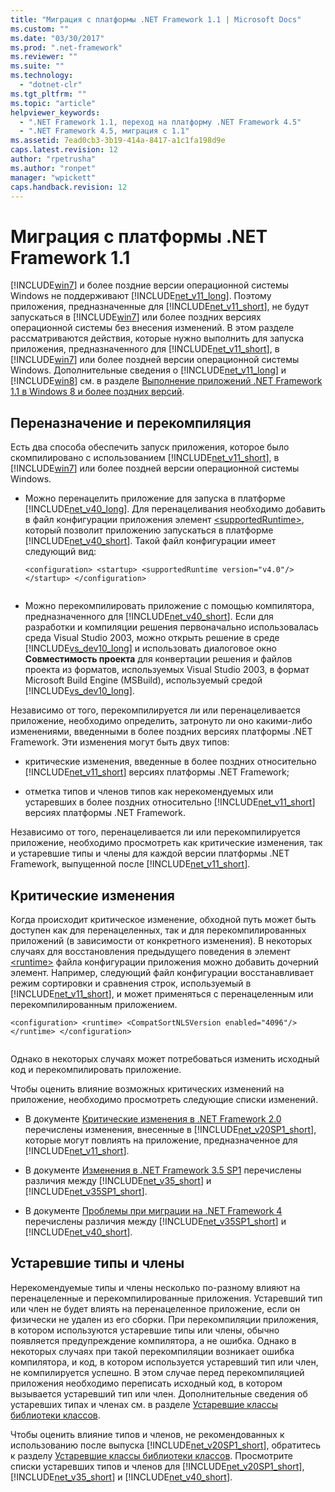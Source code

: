```yaml
---
title: "Миграция с платформы .NET Framework 1.1 | Microsoft Docs"
ms.custom: ""
ms.date: "03/30/2017"
ms.prod: ".net-framework"
ms.reviewer: ""
ms.suite: ""
ms.technology: 
  - "dotnet-clr"
ms.tgt_pltfrm: ""
ms.topic: "article"
helpviewer_keywords: 
  - ".NET Framework 1.1, переход на платформу .NET Framework 4.5"
  - ".NET Framework 4.5, миграция с 1.1"
ms.assetid: 7ead0cb3-3b19-414a-8417-a1c1fa198d9e
caps.latest.revision: 12
author: "rpetrusha"
ms.author: "ronpet"
manager: "wpickett"
caps.handback.revision: 12
---
```

# Миграция с платформы .NET Framework 1.1
[!INCLUDE[win7](../../../includes/win7-md.md)] и более поздние версии операционной системы Windows не поддерживают [!INCLUDE[net_v11_long](../../../includes/net-v11-long-md.md)]. Поэтому приложения, предназначенные для [!INCLUDE[net_v11_short](../../../includes/net-v11-short-md.md)], не будут запускаться в [!INCLUDE[win7](../../../includes/win7-md.md)] или более поздних версиях операционной системы без внесения изменений. В этом разделе рассматриваются действия, которые нужно выполнить для запуска приложения, предназначенного для [!INCLUDE[net_v11_short](../../../includes/net-v11-short-md.md)], в [!INCLUDE[win7](../../../includes/win7-md.md)] или более поздней версии операционной системы Windows. Дополнительные сведения о [!INCLUDE[net_v11_long](../../../includes/net-v11-long-md.md)] и [!INCLUDE[win8](../../../includes/win8-md.md)] см. в разделе [Выполнение приложений .NET Framework 1.1 в Windows 8 и более поздних версий](../../../docs/framework/install/run-net-framework-1-1-apps.md).  
  
## Переназначение и перекомпиляция  
 Есть два способа обеспечить запуск приложения, которое было скомпилировано с использованием [!INCLUDE[net_v11_short](../../../includes/net-v11-short-md.md)], в [!INCLUDE[win7](../../../includes/win7-md.md)] или более поздней версии операционной системы Windows.  
  
-   Можно перенацелить приложение для запуска в платформе [!INCLUDE[net_v40_long](../../../includes/net-v40-long-md.md)]. Для перенацеливания необходимо добавить в файл конфигурации приложения элемент [\<supportedRuntime\>](../../../docs/framework/configure-apps/file-schema/startup/supportedruntime-element.md), который позволит приложению запускаться в платформе [!INCLUDE[net_v40_short](../../../includes/net-v40-short-md.md)]. Такой файл конфигурации имеет следующий вид:  
  
    ```  
    <configuration> <startup> <supportedRuntime version="v4.0"/> </startup> </configuration>  
  
    ```  
  
-   Можно перекомпилировать приложение с помощью компилятора, предназначенного для [!INCLUDE[net_v40_short](../../../includes/net-v40-short-md.md)]. Если для разработки и компиляции решения первоначально использовалась среда Visual Studio 2003, можно открыть решение в среде [!INCLUDE[vs_dev10_long](../../../includes/vs-dev10-long-md.md)] и использовать диалоговое окно **Совместимость проекта** для конвертации решения и файлов проекта из форматов, используемых Visual Studio 2003, в формат Microsoft Build Engine \(MSBuild\), используемый средой [!INCLUDE[vs_dev10_long](../../../includes/vs-dev10-long-md.md)].  
  
 Независимо от того, перекомпилируется ли или перенацеливается приложение, необходимо определить, затронуто ли оно какими\-либо изменениями, введенными в более поздних версиях платформы .NET Framework. Эти изменения могут быть двух типов:  
  
-   критические изменения, введенные в более поздних относительно [!INCLUDE[net_v11_short](../../../includes/net-v11-short-md.md)] версиях платформы .NET Framework;  
  
-   отметка типов и членов типов как нерекомендуемых или устаревших в более поздних относительно [!INCLUDE[net_v11_short](../../../includes/net-v11-short-md.md)] версиях платформы .NET Framework.  
  
 Независимо от того, перенацеливается ли или перекомпилируется приложение, необходимо просмотреть как критические изменения, так и устаревшие типы и члены для каждой версии платформы .NET Framework, выпущенной после [!INCLUDE[net_v11_short](../../../includes/net-v11-short-md.md)].  
  
## Критические изменения  
 Когда происходит критическое изменение, обходной путь может быть доступен как для перенацеленных, так и для перекомпилированных приложений \(в зависимости от конкретного изменения\). В некоторых случаях для восстановления предыдущего поведения в элемент [\<runtime\>](../../../docs/framework/configure-apps/file-schema/startup/supportedruntime-element.md) файла конфигурации приложения можно добавить дочерний элемент. Например, следующий файл конфигурации восстанавливает режим сортировки и сравнения строк, используемый в [!INCLUDE[net_v11_short](../../../includes/net-v11-short-md.md)], и может применяться с перенацеленным или перекомпилированным приложением.  
  
```  
<configuration> <runtime> <CompatSortNLSVersion enabled="4096"/> </runtime> </configuration>  
  
```  
  
 Однако в некоторых случаях может потребоваться изменить исходный код и перекомпилировать приложение.  
  
 Чтобы оценить влияние возможных критических изменений на приложение, необходимо просмотреть следующие списки изменений.  
  
-   В документе [Критические изменения в .NET Framework 2.0](http://go.microsoft.com/fwlink/?LinkId=125263) перечислены изменения, внесенные в [!INCLUDE[net_v20SP1_short](../../../includes/net-v20sp1-short-md.md)], которые могут повлиять на приложение, предназначенное для [!INCLUDE[net_v11_short](../../../includes/net-v11-short-md.md)].  
  
-   В документе [Изменения в .NET Framework 3.5 SP1](http://go.microsoft.com/fwlink/?LinkID=186989) перечислены различия между [!INCLUDE[net_v35_short](../../../includes/net-v35-short-md.md)] и [!INCLUDE[net_v35SP1_short](../../../includes/net-v35sp1-short-md.md)].  
  
-   В документе [Проблемы при миграции на .NET Framework 4](http://msdn.microsoft.com/library/ee941656\(v=vs.100\).aspx) перечислены различия между [!INCLUDE[net_v35SP1_short](../../../includes/net-v35sp1-short-md.md)] и [!INCLUDE[net_v40_short](../../../includes/net-v40-short-md.md)].  
  
## Устаревшие типы и члены  
 Нерекомендуемые типы и члены несколько по\-разному влияют на перенацеленные и перекомпилированные приложения. Устаревший тип или член не будет влиять на перенацеленное приложение, если он физически не удален из его сборки. При перекомпиляции приложения, в котором используются устаревшие типы или члены, обычно появляется предупреждение компилятора, а не ошибка. Однако в некоторых случаях при такой перекомпиляции возникает ошибка компилятора, и код, в котором используется устаревший тип или член, не компилируется успешно. В этом случае перед перекомпиляцией приложения необходимо переписать исходный код, в котором вызывается устаревший тип или член. Дополнительные сведения об устаревших типах и членах см. в разделе [Устаревшие классы библиотеки классов](../../../docs/framework/whats-new/whats-obsolete.md).  
  
 Чтобы оценить влияние типов и членов, не рекомендованных к использованию после выпуска [!INCLUDE[net_v20SP1_short](../../../includes/net-v20sp1-short-md.md)], обратитесь к разделу [Устаревшие классы библиотеки классов](../../../docs/framework/whats-new/whats-obsolete.md). Просмотрите списки устаревших типов и членов для [!INCLUDE[net_v20SP1_short](../../../includes/net-v20sp1-short-md.md)], [!INCLUDE[net_v35_short](../../../includes/net-v35-short-md.md)] и [!INCLUDE[net_v40_short](../../../includes/net-v40-short-md.md)].